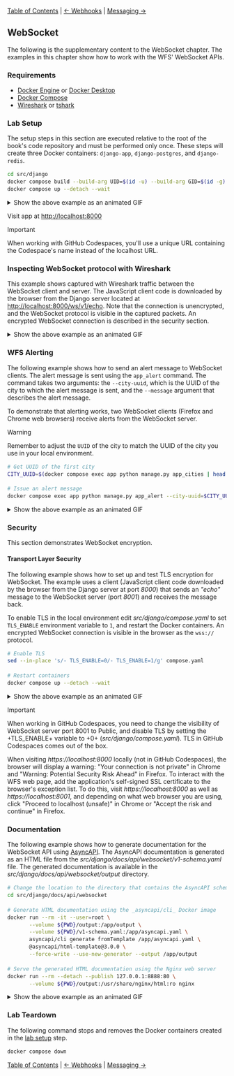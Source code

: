 [Table of Contents](../../../README.md) | [&larr; Webhooks](../docs/WEBHOOKS.md) | [Messaging &rarr;](../../rabbitmq/MESSAGING.md)

## WebSocket

The following is the supplementary content to the WebSocket chapter.
The examples in this chapter show how to work with the WFS' WebSocket APIs.

### Requirements

* [Docker Engine](https://docs.docker.com/engine/install/) or [Docker Desktop](https://docs.docker.com/desktop/)
* [Docker Compose](https://docs.docker.com/compose/install/)
* [Wireshark](https://www.wireshark.org/) or [tshark](https://www.wireshark.org/docs/wsug_html_chunked/AppToolstshark.html)

### Lab Setup

The setup steps in this section are executed relative to the root of the book's code repository and must be performed only once.
These steps will create three Docker containers: `django-app`, `django-postgres`, and `django-redis`.

```bash
cd src/django
docker compose build --build-arg UID=$(id -u) --build-arg GID=$(id -g)
docker compose up --detach --wait
```

<details>
<summary>Show the above example as an animated GIF</summary>

[![Example](assets/websocket/websocket-lab-setup-timer.gif)](https://youtu.be/t5_mYKGnQsg)

</details>

Visit app at [http://localhost:8000](http://localhost:8000)

> [!IMPORTANT]
> When working with GitHub Codespaces, you'll use a unique URL containing the Codespace's name instead of the localhost URL.

### Inspecting WebSocket protocol with Wireshark

This example shows captured with Wireshark traffic between the WebSocket client and server.
The JavaScript client code is downloaded by the browser from the Django server located at [http://localhost:8000/ws/v1/echo](http://localhost:8000/ws/v1/echo).
Note that the connection is unencrypted, and the WebSocket protocol is visible in the captured packets.
An encrypted WebSocket connection is described in the security section.

<details>
<summary>Show the above example as an animated GIF</summary>

[![Example](assets/websocket/websocket-protocol-timer.gif)](https://youtu.be/d36k7D54lNU)

</details>

### WFS Alerting

The following example shows how to send an alert message to WebSocket clients.
The alert message is sent using the `app_alert` command.
The command takes two arguments: the `--city-uuid`, which is the UUID of the city to which the alert message is sent, and the `--message` argument that describes the alert message.

To demonstrate that alerting works, two WebSocket clients (Firefox and Chrome web browsers) receive alerts from the WebSocket server.

> [!WARNING]
> Remember to adjust the `UUID` of the city to match the UUID of the city you use in your local environment.

```bash
# Get UUID of the first city
CITY_UUID=$(docker compose exec app python manage.py app_cities | head -n 1 | cut -d' ' -f 2)

# Issue an alert message
docker compose exec app python manage.py app_alert --city-uuid=$CITY_UUID --message 'Hail storm is coming!'
```

<details>
<summary>Show the above example as an animated GIF</summary>

[![Example](assets/websocket/websocket-alert-timer.gif)](https://youtu.be/BSFl5UVx2xA)

</details>

### Security

This section demonstrates WebSocket encryption.

#### Transport Layer Security

The following example shows how to set up and test TLS encryption for WebSocket.
The example uses a client (JavaScript client code downloaded by the browser from the Django server at port _8000_) that sends an _"echo"_ message to the WebSocket server (port _8001_) and receives the message back.

To enable TLS in the local environment edit _src/django/compose.yaml_ to set `TLS_ENABLE` environment variable to `1`, and restart the Docker containers.
An encrypted WebSocket connection is visible in the browser as the `wss://` protocol.

```bash
# Enable TLS
sed --in-place 's/- TLS_ENABLE=0/- TLS_ENABLE=1/g' compose.yaml

# Restart containers
docker compose up --detach --wait
```

<details>
<summary>Show the above example as an animated GIF</summary>

[![Example](assets/websocket/websocket-tls-timer.gif)](https://youtu.be/Br-0rJebtjc)

</details>

> [!IMPORTANT]
> When working in GitHub Codespaces, you need to change the visibility of WebSocket server port 8001 to Public, and disable TLS by setting the +TLS_ENABLE+ variable to +0+ (_src/django/compose.yaml_).
> TLS in GitHub Codespaces comes out of the box.
> 
> When visiting _https://localhost:8000_ locally (not in GitHub Codespaces), the browser will display a warning: "Your connection is not private" in Chrome and "Warning: Potential Security Risk Ahead" in Firefox.
> To interact with the WFS web page, add the application's self-signed SSL certificate to the browser's exception list.
> To do this, visit _https://localhost:8000_ as well as _https://localhost:8001_, and depending on what web browser you are using, click "Proceed to localhost (unsafe)" in Chrome or "Accept the risk and continue" in Firefox.

### Documentation

The following example shows how to generate documentation for the WebSocket API using [AsyncAPI](https://www.asyncapi.com).
The AsyncAPI documentation is generated as an HTML file from the _src/django/docs/api/websocket/v1-schema.yaml_ file.
The generated documentation is available in the _src/django/docs/api/websocket/output_ directory.

```bash
# Change the location to the directory that contains the AsyncAPI schema
cd src/django/docs/api/websocket

# Generate HTML documentation using the _asyncapi/cli_ Docker image
docker run --rm -it --user=root \
       --volume ${PWD}/output:/app/output \
       --volume ${PWD}/v1-schema.yaml:/app/asyncapi.yaml \
       asyncapi/cli generate fromTemplate /app/asyncapi.yaml \
       @asyncapi/html-template@3.0.0 \
       --force-write --use-new-generator --output /app/output

# Serve the generated HTML documentation using the Nginx web server
docker run --rm --detach --publish 127.0.0.1:8888:80 \
       --volume ${PWD}/output:/usr/share/nginx/html:ro nginx
```

<details>
<summary>Show the above example as an animated GIF</summary>

[![Example](assets/websocket/websocket-documentation-timer.gif)](https://youtu.be/NDokpW5TfhI)

</details>

### Lab Teardown

The following command stops and removes the Docker containers created in the [lab setup](#lab-setup) step.

```bash
docker compose down
```

[Table of Contents](../../../README.md) | [&larr; Webhooks](../docs/WEBHOOKS.md) | [Messaging &rarr;](../../rabbitmq/MESSAGING.md)